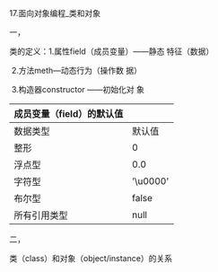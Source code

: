17.面向对象编程_类和对象

一，

类的定义：1.属性field（成员变量）——静态														特征（数据）

​					2.方法meth—动态行为（操作数																	据）

​					3.构造器constructor ——初始化对																		象

| 成员变量（field）的默认值 |          |
| ------------------------- | -------- |
| 数据类型                  | 默认值   |
| 整形                      | 0        |
| 浮点型                    | 0.0      |
| 字符型                    | ’\u0000' |
| 布尔型                    | false    |
| 所有引用类型              | null     |

二，

类（class）和对象（object/instance）的关系

 















